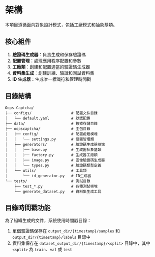 # 架構

本項目遵循面向對象設計模式，包括工廠模式和抽象基類。

## 核心組件

1. **驗證碼生成器**：負責生成和保存驗證碼
2. **配置管理**：處理應用程序配置和參數
3. **工廠類**：創建和配置適當的驗證碼生成器
4. **資料集生成**：創建訓練、驗證和測試資料集
5. **ID 生成器**：生成唯一標識符和管理時間戳

## 目錄結構

```
Oops-Captcha/
├── configs/                  # 配置文件目錄
│   └── default.yaml          # 默認配置
├── data/                     # 數據存儲目錄
├── oopscaptcha/              # 主包目錄
│   ├── config/               # 配置處理模塊
│   │   └── settings.py       # 設置管理類
│   ├── generators/           # 驗證碼生成器模塊
│   │   ├── base.py           # 生成器抽象基類
│   │   ├── factory.py        # 生成器工廠類
│   │   ├── image.py          # 圖像驗證碼生成器
│   │   └── types.py          # 驗證碼類型定義
│   └── utils/                # 工具類
│       └── id_generator.py   # ID生成器
└── tests/                    # 測試目錄
    ├── test_*.py             # 各種測試模塊
    └── generate_dataset.py   # 資料集生成工具
```

## 目錄時間戳功能

為了組織生成的文件，系統使用時間戳目錄：
1. 單個驗證碼保存在 `output_dir/{timestamp}/samples` 和 `output_dir/{timestamp}/labels` 目錄中
2. 資料集保存在 `dataset_output_dir/{timestamp}/<split>` 目錄中，其中 `<split>` 為 `train`、`val` 或 `test` 